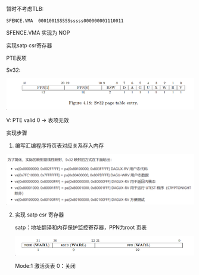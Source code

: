 暂时不考虑TLB:

```
SFENCE.VMA  0001001SSSSSsssss000000001110011
```

 SFENCE.VMA 实现为 NOP

实现satp csr寄存器



PTE表项

Sv32: 

![image-20231203192431502](image-20231203192431502.png)

V: PTE valid 0 -> 表项无效





实现步骤

1. 编写汇编程序将页表对应关系存入内存

![image-20231203215645196](image-20231203215641775.png)

2. 实现 satp csr 寄存器

   satp：地址翻译和内存保护监控寄存器，PPN为root 页表

   ![image-20231203220535365](image-20231203220535365.png)

   Mode:1 激活页表 0：关闭